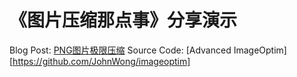 《图片压缩那点事》分享演示
===

Blog Post: [PNG图片极限压缩](http://johnwong.github.io/showcase/2015/02/19/png-compress.html)
Source Code: [Advanced ImageOptim][https://github.com/JohnWong/imageoptim]
